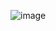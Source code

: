 ![image](https://user-images.githubusercontent.com/47605309/155583024-1744d977-72b5-46ba-8f41-c58bf98ecbc6.png)
